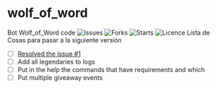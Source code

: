# wolf_of_word
Bot Wolf_of_Word code
![Issues](https://img.shields.io/github/issues/PenguinKingdom/wolf_of_word)
![Forks](https://img.shields.io/github/forks/PenguinKingdom/wolf_of_word)
![Starts](https://img.shields.io/github/stars/PenguinKingdom/wolf_of_word)
![Licence](https://img.shields.io/github/license/PenguinKingdom/wolf_of_word)
Lista de Cosas para pasar a la siguiente versión
- [ ] [Resolved the issue #1](https://github.com/PenguinKingdom/wolf_of_word/issues/1)
- [ ] Add all legendaries to logs
- [ ] Put in the help the commands that have requirements and which
- [ ] Put multiple giveaway events
